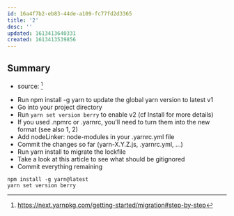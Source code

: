 ```yaml
---
id: 16a4f7b2-eb83-44de-a109-fc77fd2d3365
title: '2'
desc: ''
updated: 1613413640331
created: 1613413539856
---
```


## Summary
- source: [^1]
<!-- -->

* Run npm install -g yarn to update the global yarn version to latest v1
* Go into your project directory
* Run `yarn set version berry` to enable v2 (cf Install for more details)
* If you used .npmrc or .yarnrc, you'll need to turn them into the new format (see also 1, 2)
* Add nodeLinker: node-modules in your .yarnrc.yml file
* Commit the changes so far (yarn-X.Y.Z.js, .yarnrc.yml, ...)
* Run yarn install to migrate the lockfile
* Take a look at this article to see what should be gitignored
* Commit everything remaining

```
npm install -g yarn@latest
yarn set version berry

```

[^1]: https://next.yarnpkg.com/getting-started/migration#step-by-step